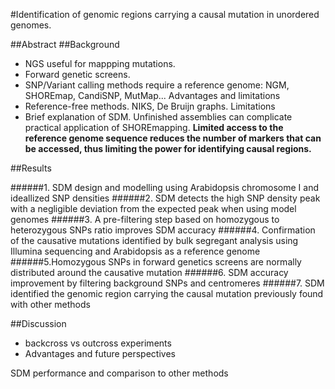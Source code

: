 
#Identification of genomic regions carrying a causal mutation in unordered genomes.

##Abstract
##Background
- NGS useful for mappping mutations.
- Forward genetic screens.
- SNP/Variant calling methods require a reference genome: NGM, SHOREmap, CandiSNP, MutMap... Advantages and limitations
- Reference-free methods. NIKS, De Bruijn graphs. Limitations
- Brief explanation of SDM. 
Unfinished assemblies can complicate practical application of SHOREmapping.  **Limited access to the reference genome sequence reduces the number of markers that can be accessed, thus limiting the power for identifying causal regions.**

##Results

######1. SDM design and modelling using Arabidopsis chromosome I and ideallized SNP densities
######2. SDM detects the high SNP density peak with a negligible deviation from the expected peak when using model genomes 
######3. A pre-filtering step based on homozygous to heterozygous SNPs ratio improves SDM accuracy
######4. Confirmation of the causative mutations identified by bulk segregant analysis using Illumina sequencing and Arabidopsis as a reference genome 
######5.Homozygous SNPs in forward genetics screens are normally distributed around the causative mutation
######6. SDM accuracy improvement by filtering background SNPs and centromeres
######7. SDM identified the genomic region carrying the causal mutation previously found with other methods

##Discussion
- backcross vs outcross experiments
- Advantages and future perspectives

SDM performance and comparison to other methods



